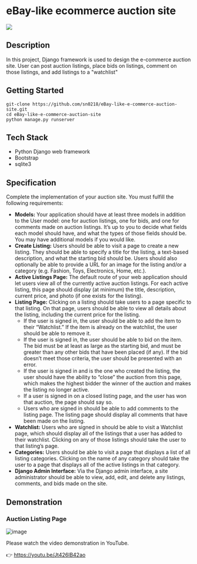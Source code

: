 # eBay-like ecommerce auction site

<img src="https://user-images.githubusercontent.com/48129546/174351062-a48ce4b2-f671-4363-9013-7c7a0168498b.png">


## Description
In this project, Django framework is used to design the e-commerce auction site.
User can post auction listings, place bids on listings, comment on those listings, and add listings to a "watchlist"


## Getting Started
```
git-clone https://github.com/sn0218/eBay-like-e-commerce-auction-site.git
cd eBay-like-e-commerce-auction-site
python manage.py runserver
```


## Tech Stack
- Python Django web framework
- Bootstrap
- sqlite3


## Specification
Complete the implementation of your auction site. You must fulfill the following requirements:

- **Models:** Your application should have at least three models in addition to the User model: one for auction listings, one for bids, and one for comments made on auction listings. It’s up to you to decide what fields each model should have, and what the types of those fields should be. You may have additional models if you would like.
- **Create Listing:** Users should be able to visit a page to create a new listing. They should be able to specify a title for the listing, a text-based description, and what the starting bid should be. Users should also optionally be able to provide a URL for an image for the listing and/or a category (e.g. Fashion, Toys, Electronics, Home, etc.).
- **Active Listings Page:** The default route of your web application should let users view all of the currently active auction listings. For each active listing, this page should display (at minimum) the title, description, current price, and photo (if one exists for the listing).
- **Listing Page:** Clicking on a listing should take users to a page specific to that listing. On that page, users should be able to view all details about the listing, including the current price for the listing.
  - If the user is signed in, the user should be able to add the item to their “Watchlist.” If the item is already on the watchlist, the user should be able to remove it.
  - If the user is signed in, the user should be able to bid on the item. The bid must be at least as large as the starting bid, and must be greater than any other bids that have been placed (if any). If the bid doesn’t meet those criteria, the user should be presented with an error.
  - If the user is signed in and is the one who created the listing, the user should have the ability to “close” the auction from this page, which makes the highest bidder the winner of the auction and makes the listing no longer active.
  - If a user is signed in on a closed listing page, and the user has won that auction, the page should say so.
  - Users who are signed in should be able to add comments to the listing page. The listing page should display all comments that have been made on the listing.
- **Watchlist:** Users who are signed in should be able to visit a Watchlist page, which should display all of the listings that a user has added to their watchlist. Clicking on any of those listings should take the user to that listing’s page.
- **Categories:** Users should be able to visit a page that displays a list of all listing categories. Clicking on the name of any category should take the user to a page that displays all of the active listings in that category.
- **Django Admin Interface:** Via the Django admin interface, a site administrator should be able to view, add, edit, and delete any listings, comments, and bids made on the site.


## Demonstration
### Auction Listing Page
![image](https://user-images.githubusercontent.com/48129546/174350942-fd73c068-1db7-4e91-8684-c4bf141bc325.png)

Please watch the video demonstration in YouTube.

:point_right: https://youtu.be/Jt426lB42ao
